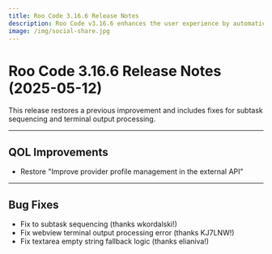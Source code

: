 ```yaml
---
title: Roo Code 3.16.6 Release Notes
description: Roo Code v3.16.6 enhances the user experience by automatically populating the chat with saved context when opening a new workspace, restoring the Command-Enter hotkey for sending messages, and resolving an issue with duplicate context entries.
image: /img/social-share.jpg
---
```


# Roo Code 3.16.6 Release Notes (2025-05-12)

This release restores a previous improvement and includes fixes for subtask sequencing and terminal output processing.

---

## QOL Improvements

*   Restore "Improve provider profile management in the external API"

---

## Bug Fixes

*   Fix to subtask sequencing (thanks wkordalski!)
*   Fix webview terminal output processing error (thanks KJ7LNW!)
*   Fix textarea empty string fallback logic (thanks elianiva!)